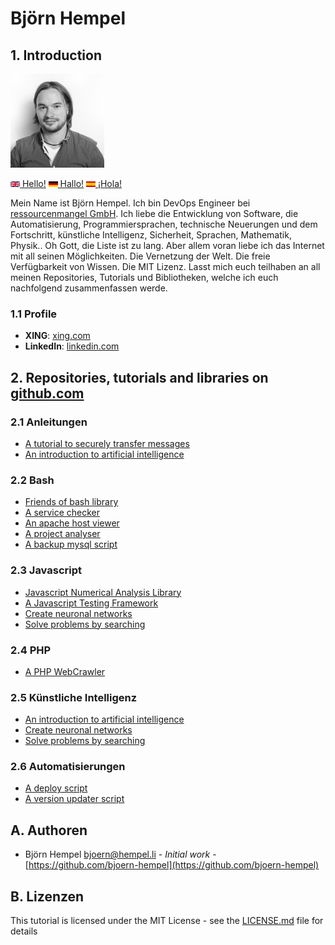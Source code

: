 # Björn Hempel

## 1. Introduction

<img src="images/bjoern-hempel.jpg" width="150">

[<img src="images/english.png" width="15"> Hello!](README.md) [<img src="images/german.png" width="15"> Hallo!](README.de.md) [<img src="images/spanish.png" width="15"> ¡Hola!](README.es.md)

Mein Name ist Björn Hempel. Ich bin DevOps Engineer bei [ressourcenmangel GmbH](https://www.ressourcenmangel.de/startseite.html). Ich liebe die Entwicklung von Software, die Automatisierung, Programmiersprachen, technische Neuerungen und dem Fortschritt, künstliche Intelligenz, Sicherheit, Sprachen, Mathematik, Physik.. Oh Gott, die Liste ist zu lang. Aber allem voran liebe ich das Internet mit all seinen Möglichkeiten. Die Vernetzung der Welt. Die freie Verfügbarkeit von Wissen. Die MIT Lizenz. Lasst mich euch teilhaben an all meinen Repositories, Tutorials und Bibliotheken, welche ich euch nachfolgend zusammenfassen werde.

### 1.1 Profile

* **XING**: [xing.com](https://www.xing.com/profile/Bjoern_Hempel14)
* **LinkedIn**: [linkedin.com](https://www.linkedin.com/in/bjoernhempel)

## 2. Repositories, tutorials and libraries on [github.com](https://github.com/bjoern-hempel)

### 2.1 Anleitungen

* [A tutorial to securely transfer messages](https://github.com/friends-of-tutorials/securely-transfer-messages)
* [An introduction to artificial intelligence](https://github.com/friends-of-ai/an-introduction-to-artificial-intelligence)

### 2.2 Bash

* [Friends of bash library](https://github.com/bjoern-hempel/friends-of-bash)
* [A service checker](https://github.com/bjoern-hempel/service-checker)
* [An apache host viewer](https://github.com/bjoern-hempel/apache-host-viewer)
* [A project analyser](https://github.com/bjoern-hempel/project-analyser)
* [A backup mysql script](https://github.com/bjoern-hempel/backup-mysql)

### 2.3 Javascript

* [Javascript Numerical Analysis Library](https://github.com/bjoern-hempel/js-analysis)
* [A Javascript Testing Framework](https://github.com/bjoern-hempel/js-testing-framework)
* [Create neuronal networks](https://github.com/friends-of-ai/create-neuronal-networks)
* [Solve problems by searching](https://github.com/friends-of-ai/solve-problems-by-searching)

### 2.4 PHP

* [A PHP WebCrawler](https://github.com/bjoern-hempel/php-web-crawler)

### 2.5 Künstliche Intelligenz

* [An introduction to artificial intelligence](https://github.com/friends-of-ai/an-introduction-to-artificial-intelligence)
* [Create neuronal networks](https://github.com/friends-of-ai/create-neuronal-networks)
* [Solve problems by searching](https://github.com/friends-of-ai/solve-problems-by-searching)

### 2.6 Automatisierungen

* [A deploy script](https://github.com/bjoern-hempel/bash-git-deploy)
* [A version updater script](https://github.com/bjoern-hempel/bash-git-version-updater)

## A. Authoren

* Björn Hempel <bjoern@hempel.li> - _Initial work_ - [https://github.com/bjoern-hempel](https://github.com/bjoern-hempel)

## B. Lizenzen

This tutorial is licensed under the MIT License - see the [LICENSE.md](/LICENSE.md) file for details
